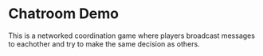 # Chatroom Demo

This is a networked coordination game where players broadcast messages to eachother and try to make the same decision as others.
